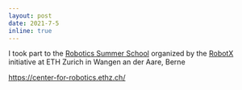 ```yaml
---
layout: post
date: 2021-7-5
inline: true
---
```


I took part to the <a href="https://robotics-summerschool.ethz.ch">Robotics Summer School</a> organized by the <a href="https://center-for-robotics.ethz.ch/">RobotX</a> initiative at ETH Zurich in Wangen an der Aare, Berne


https://center-for-robotics.ethz.ch/